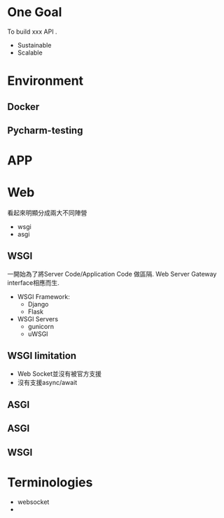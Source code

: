# One Goal
To build xxx API .
- Sustainable
- Scalable

# Environment
## Docker
## Pycharm-testing
# APP

# Web
看起來明顯分成兩大不同陣營
- wsgi
- asgi
## WSGI
一開始為了將Server Code/Application Code 做區隔. Web Server Gateway interface相應而生.
- WSGI Framework:
	- Django
	- Flask
- WSGI Servers
	- gunicorn
	- uWSGI
## WSGI limitation
- Web Socket並沒有被官方支援
- 沒有支援async/await
## ASGI

## ASGI

## WSGI


# Terminologies
- websocket
- 

<!--stackedit_data:
eyJoaXN0b3J5IjpbLTE1OTA0Mzk4NjEsLTE0MjcwODMzOTAsLT
Q4MTk3NTg4Ml19
-->